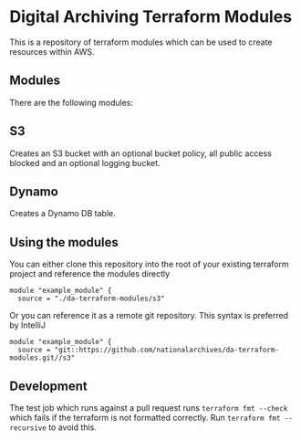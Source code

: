 # Digital Archiving Terraform Modules

This is a repository of terraform modules which can be used to create resources within AWS. 

## Modules
There are the following modules:

## S3
Creates an S3 bucket with an optional bucket policy, all public access blocked and an optional logging bucket.

## Dynamo
Creates a Dynamo DB table. 

## Using the modules
You can either clone this repository into the root of your existing terraform project and reference the modules directly
```hcl
module "example_module" {
  source = "./da-terraform-modules/s3"
```

Or you can reference it as a remote git repository. This syntax is preferred by IntelliJ
```hcl
module "example_module" {
  source = "git::https://github.com/nationalarchives/da-terraform-modules.git//s3"
```

## Development
The test job which runs against a pull request runs `terraform fmt --check` which fails if the terraform is not formatted correctly.
Run `terraform fmt --recursive` to avoid this.
